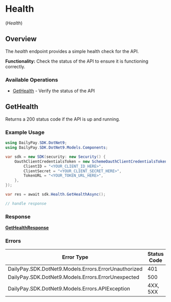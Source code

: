 # Health
(*Health*)

## Overview

The _health_ endpoint provides a simple health check for the API. 

**Functionality:** Check the status of the API to ensure it is functioning
correctly.


### Available Operations

* [GetHealth](#gethealth) - Verify the status of the API

## GetHealth

Returns a 200 status code if the API is up and running.


### Example Usage

<!-- UsageSnippet language="csharp" operationID="getHealth" method="get" path="/rest/health" -->
```csharp
using DailyPay.SDK.DotNet9;
using DailyPay.SDK.DotNet9.Models.Components;

var sdk = new SDK(security: new Security() {
    OauthClientCredentialsToken = new SchemeOauthClientCredentialsToken() {
        ClientID = "<YOUR_CLIENT_ID_HERE>",
        ClientSecret = "<YOUR_CLIENT_SECRET_HERE>",
        TokenURL = "<YOUR_TOKEN_URL_HERE>",
    },
});

var res = await sdk.Health.GetHealthAsync();

// handle response
```

### Response

**[GetHealthResponse](../../Models/Requests/GetHealthResponse.md)**

### Errors

| Error Type                                           | Status Code                                          | Content Type                                         |
| ---------------------------------------------------- | ---------------------------------------------------- | ---------------------------------------------------- |
| DailyPay.SDK.DotNet9.Models.Errors.ErrorUnauthorized | 401                                                  | application/vnd.api+json                             |
| DailyPay.SDK.DotNet9.Models.Errors.ErrorUnexpected   | 500                                                  | application/vnd.api+json                             |
| DailyPay.SDK.DotNet9.Models.Errors.APIException      | 4XX, 5XX                                             | \*/\*                                                |